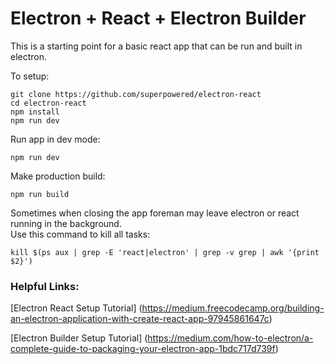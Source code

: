 # Electron + React + Electron Builder

This is a starting point for a basic react app that can be run and built in electron.

To setup:

    git clone https://github.com/superpowered/electron-react
    cd electron-react
    npm install
    npm run dev
    
Run app in dev mode:
    
    npm run dev
    
Make production build:

    npm run build
    
Sometimes when closing the app foreman may leave electron or react running in the background.    
Use this command to kill all tasks:

    kill $(ps aux | grep -E 'react|electron' | grep -v grep | awk '{print $2}')
    
    
    
    
    
### Helpful Links:    
    
[Electron React Setup Tutorial] (https://medium.freecodecamp.org/building-an-electron-application-with-create-react-app-97945861647c)

[Electron Builder Setup Tutorial] (https://medium.com/how-to-electron/a-complete-guide-to-packaging-your-electron-app-1bdc717d739f)